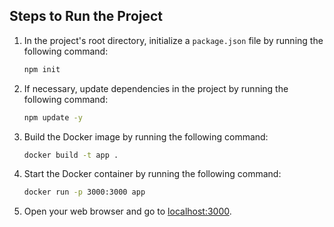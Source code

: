 ## Steps to Run the Project

1. In the project's root directory, initialize a `package.json` file by running the following command:

    ```bash
    npm init
    ```

2. If necessary, update dependencies in the project by running the following command:

    ```bash
    npm update -y
    ```

3. Build the Docker image by running the following command:

    ```bash
    docker build -t app .
    ```

4. Start the Docker container by running the following command:

    ```bash
    docker run -p 3000:3000 app
    ```

5. Open your web browser and go to [localhost:3000](http://localhost:3000).

